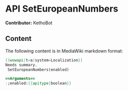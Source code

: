 # API SetEuropeanNumbers

**Contributor:** KethoBot

## Content

The following content is in MediaWiki markdown format:

```mediawiki
{{wowapi|t=a|system=Localization}}
Needs summary.
 SetEuropeanNumbers(enabled)

==Arguments==
:;enabled:{{apitype|boolean}}
```